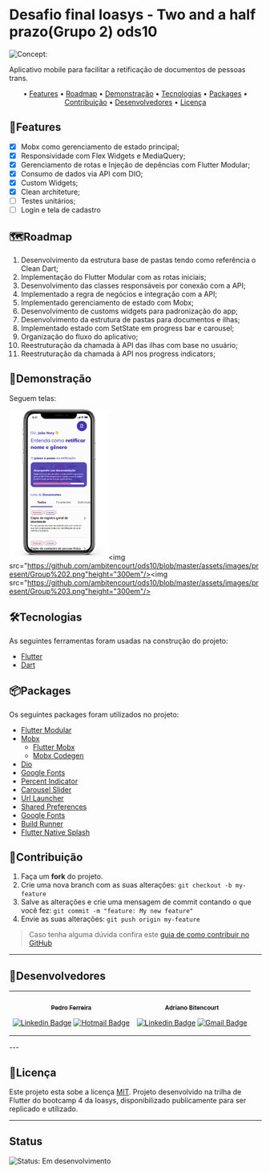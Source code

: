 # Desafio final Ioasys - Two and a half prazo(Grupo 2) ods10
![Concept:](https://img.shields.io/badge/Concept-MVP-green)

Aplicativo mobile para facilitar a retificação de documentos de pessoas trans.


<p align="center"> • 
 <a href="#features">Features</a> •
 <a href="#roadmap">Roadmap</a> • 
 <a href="#demonstração">Demonstração</a> • 
 <a href="#tecnologias">Tecnologias</a> • 
 <a href="#packages">Packages</a> • 
 <a href="#contribuição">Contribuição</a>  •
 <a href="#desenvolvedores">Desenvolvedores</a> •
 <a href="#licença">Licença</a>
</p>

## 🧩Features

- [x] Mobx como gerenciamento de estado principal;
- [x] Responsividade com Flex Widgets e MediaQuery;
- [x] Gerenciamento de rotas e Injeção de depências com Flutter Modular;
- [x] Consumo de dados via API com DIO;
- [x] Custom Widgets;
- [x] Clean architeture;
- [ ] Testes unitários;
- [ ] Login e tela de cadastro

## 🗺Roadmap
1. Desenvolvimento da estrutura base de pastas tendo como referência o Clean Dart;
2. Implementação do Flutter Modular com as rotas iniciais;
3. Desenvolvimento das classes responsáveis por conexão com a API;
4. Implementado a regra de negócios e integração com a API;
5. Implementado gerenciamento de estado com Mobx;
6. Desenvolvimento de customs widgets para padronização do app;
7. Desenvolvimento da estrutura de pastas para documentos e ilhas;
8. Implementado estado com SetState em progress bar e carousel;
9. Organização do fluxo do aplicativo;
10. Reestruturação da chamada à API das ilhas com base no usuário;
11. Reestruturação da chamada à API nos progress indicators;

## 🎨Demonstração

Seguem telas:

<img src="https://github.com/ambitencourt/ods10/blob/master/assets/images/present/Group%201.png" height="300em"/><img src="https://github.com/ambitencourt/ods10/blob/master/assets/images/present/Group%202.png"height="300em"/><img src="https://github.com/ambitencourt/ods10/blob/master/assets/images/present/Group%203.png"height="300em"/>


## 🛠Tecnologias

As seguintes ferramentas foram usadas na construção do projeto:

- [Flutter](https://flutter.dev/)
- [Dart](https://dart.dev/)

## 📦Packages

Os seguintes packages foram utilizados no projeto:

- [Flutter Modular](https://pub.dev/packages?q=flutter_modular)
- [Mobx](https://pub.dev/packages/mobx)
  - [Flutter Mobx](https://pub.dev/packages/flutter_mobx)
  - [Mobx Codegen](https://pub.dev/packages/mobx_codegen)
- [Dio](https://pub.dev/packages/dio)
- [Google Fonts](https://pub.dev/packages/google_fonts)
- [Percent Indicator](https://pub.dev/packages/percent_indicator)
- [Carousel Slider](https://pub.dev/packages/carousel_slider)
- [Url Launcher](https://pub.dev/packages/url_launcher) 
- [Shared Preferences](https://pub.dev/packages/shared_preferences)  
- [Google Fonts](https://pub.dev/packages/google_fonts)
- [Build Runner](https://pub.dev/packages/build_runner) 
- [Flutter Native Splash](https://pub.dev/packages/flutter_native_splash)  
## 🤝Contribuição

1. Faça um **fork** do projeto.
2. Crie uma nova branch com as suas alterações: `git checkout -b my-feature`
3. Salve as alterações e crie uma mensagem de commit contando o que você fez: `git commit -m "feature: My new feature"`
4. Envie as suas alterações: `git push origin my-feature`
> Caso tenha alguma dúvida confira este [guia de como contribuir no GitHub](./CONTRIBUTING.md)

---

## 📱Desenvolvedores

<table>
<tr>

<td>
<div align="center">
<a href="https://github.com/pedroenrre">
 <img style="border-radius: 50%;" src="https://media-exp1.licdn.com/dms/image/C4E03AQHPHYy0A_IJnw/profile-displayphoto-shrink_800_800/0/1544548714728?e=1655942400&v=beta&t=iAyuaelGr1QrDwl2Wa7KVld7FtJBJ_86iNUdCBWnf-Q" width="100px;" alt=""/>
 <br />
 <sub><b>Pedro Ferreira</b></sub></a> <a href="https://github.com/pedroenrre" title="Github"></a>
<p>

[![Linkedin Badge](https://img.shields.io/badge/-Pedro-blue?style=flat-square&logo=Linkedin&logoColor=white&link=https://www.linkedin.com/in/pedro-ferreira-a825758b/)](https://www.linkedin.com/in/pedro-ferreira-a825758b/) 
[![Hotmail Badge](https://img.shields.io/badge/-Hotmail-0078D4?style=flat-square&logo=microsoft-outlook&logoColor=white&link=mailto:pedro_enrre@hotmail.com)](mailto:pedro_enrre@hotmail.com)
</div>
</td>
<td>
<div align="center">
<a href="https://github.com/ambitencourt">
 <img style="border-radius: 50%;" src="https://avatars.githubusercontent.com/u/73924078?s=400&u=111fa3d893e5677088f0f0d8d4d74e52fdbc4e39&v=4" width="100px;" alt=""/>
 <br />
 <sub><b>Adriano Bitencourt</b></sub></a> <a href="https://github.com/ambitencourt" title="Github"></a>
<p>

[![Linkedin Badge](https://img.shields.io/badge/-Adriano-blue?style=flat-square&logo=Linkedin&logoColor=white&link=https://www.linkedin.com/in/adrianombitencourt/)](https://www.linkedin.com/in/adrianombitencourt/) 
[![Gmail Badge](https://img.shields.io/badge/-Gmail-c14438?style=flat-square&logo=Gmail&logoColor=white&link=mailto:adriano.mirandabitencourt@gmail.com)](mailto:adriano.mirandabitencourt@gmail.com)
</div>

</td>
</tr>
</table>
---

## 📝Licença

Este projeto esta sobe a licença [MIT](./LICENSE).
Projeto desenvolvido na trilha de Flutter do bootcamp 4 da Ioasys, disponibilizado publicamente para ser replicado e utilizado.


---

## Status

![Status: Em desenvolvimento](https://img.shields.io/badge/Status-Em%20desenvolvimento-blue)